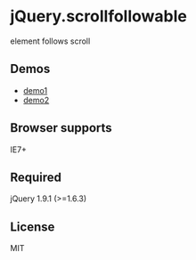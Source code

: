 # jQuery.scrollfollowable

element follows scroll

## Demos

* [demo1](http://takazudo.github.com/jQuery.scrollfollowable/demos/1.html)
* [demo2](http://takazudo.github.com/jQuery.scrollfollowable/demos/2.html)

## Browser supports

IE7+

## Required

jQuery 1.9.1 (>=1.6.3)

## License

MIT

